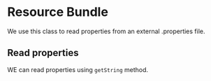 # Resource Bundle

We use this class to read properties from an external .properties file.

## Read properties

WE can read properties using `getString` method.